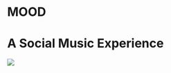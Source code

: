 # MOOD
# A Social Music Experience
<img src="https://media.giphy.com/media/h5L3D0NKF35vg7cYaa/giphy.gif">
